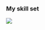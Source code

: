 ### My skill set

<p align="">
  <a href="https://skillicons.dev">
    <img src=https://skillicons.dev/icons?theme=&i=laravel,php,js,html,css,vue,react,ts,mysql,aws,docker,express />
  </a>
</p>

<!--
**danalamo/danalamo** is a ✨ _special_ ✨ repository because its `README.md` (this file) appears on your GitHub profile.

Here are some ideas to get you started:

- 🔭 I’m currently working on ...
- 🌱 I’m currently learning ...
- 👯 I’m looking to collaborate on ...
- 🤔 I’m looking for help with ...
- 💬 Ask me about ...
- 📫 How to reach me: ...
- ⚡ Fun fact: ...
-->

